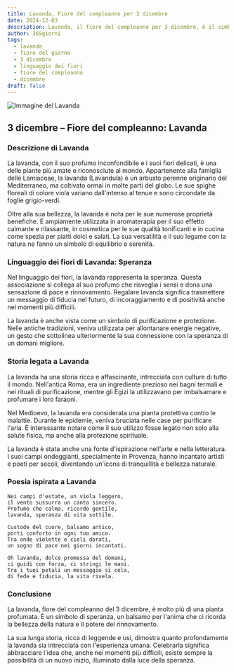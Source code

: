 ```yaml
---
title: Lavanda, Fiore del compleanno per 3 dicembre
date: 2024-12-03
description: Lavanda, il fiore del compleanno per 3 dicembre, è il simbolo di Speranza. Scopri il suo significato unico, le storie affascinanti e la poesia che celebra la sua bellezza.
author: 365giorni
tags:
  - lavanda
  - fiore del giorno
  - 3 dicembre
  - linguaggio dei fiori
  - fiore del compleanno
  - dicembre
draft: false
---
```


![Immagine del Lavanda](https://cdn.pixabay.com/photo/2021/06/29/18/51/lavender-6374964_1280.jpg)

## 3 dicembre – Fiore del compleanno: Lavanda

### Descrizione di Lavanda

La lavanda, con il suo profumo inconfondibile e i suoi fiori delicati, è una delle piante più amate e riconosciute al mondo. Appartenente alla famiglia delle Lamiaceae, la lavanda (Lavandula) è un arbusto perenne originario del Mediterraneo, ma coltivato ormai in molte parti del globo. Le sue spighe floreali di colore viola variano dall'intenso al tenue e sono circondate da foglie grigio-verdi.

Oltre alla sua bellezza, la lavanda è nota per le sue numerose proprietà benefiche. È ampiamente utilizzata in aromaterapia per il suo effetto calmante e rilassante, in cosmetica per le sue qualità tonificanti e in cucina come spezia per piatti dolci e salati. La sua versatilità e il suo legame con la natura ne fanno un simbolo di equilibrio e serenità.

### Linguaggio dei fiori di Lavanda: Speranza

Nel linguaggio dei fiori, la lavanda rappresenta la speranza. Questa associazione si collega al suo profumo che risveglia i sensi e dona una sensazione di pace e rinnovamento. Regalare lavanda significa trasmettere un messaggio di fiducia nel futuro, di incoraggiamento e di positività anche nei momenti più difficili.

La lavanda è anche vista come un simbolo di purificazione e protezione. Nelle antiche tradizioni, veniva utilizzata per allontanare energie negative, un gesto che sottolinea ulteriormente la sua connessione con la speranza di un domani migliore.

### Storia legata a Lavanda

La lavanda ha una storia ricca e affascinante, intrecciata con culture di tutto il mondo. Nell'antica Roma, era un ingrediente prezioso nei bagni termali e nei rituali di purificazione, mentre gli Egizi la utilizzavano per imbalsamare e profumare i loro faraoni.

Nel Medioevo, la lavanda era considerata una pianta protettiva contro le malattie. Durante le epidemie, veniva bruciata nelle case per purificare l'aria. È interessante notare come il suo utilizzo fosse legato non solo alla salute fisica, ma anche alla protezione spirituale.

La lavanda è stata anche una fonte d'ispirazione nell'arte e nella letteratura. I suoi campi ondeggianti, specialmente in Provenza, hanno incantato artisti e poeti per secoli, diventando un'icona di tranquillità e bellezza naturale.

### Poesia ispirata a Lavanda

```
Nei campi d'estate, un viola leggero,  
il vento sussurra un canto sincero.  
Profumo che calma, ricordo gentile,  
lavanda, speranza di vita sottile.  

Custode del cuore, balsamo antico,  
porti conforto in ogni tuo amico.  
Tra onde violette e cieli dorati,  
un sogno di pace nei giorni incantati.  

Oh lavanda, dolce promessa del domani,  
ci guidi con forza, ci stringi le mani.  
Tra i tuoi petali un messaggio si cela,  
di fede e fiducia, la vita rivela.  
```

### Conclusione

La lavanda, fiore del compleanno del 3 dicembre, è molto più di una pianta profumata. È un simbolo di speranza, un balsamo per l'anima che ci ricorda la bellezza della natura e il potere del rinnovamento.

La sua lunga storia, ricca di leggende e usi, dimostra quanto profondamente la lavanda sia intrecciata con l'esperienza umana. Celebrarla significa abbracciare l'idea che, anche nei momenti più difficili, esiste sempre la possibilità di un nuovo inizio, illuminato dalla luce della speranza.